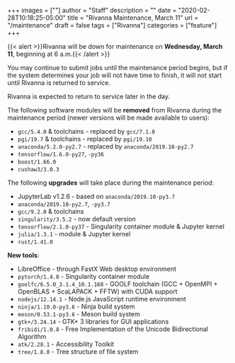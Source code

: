 +++
images = [""]
author = "Staff"
description = ""
date = "2020-02-28T10:18:25-05:00"
title = "Rivanna Maintenance, March 11"
url = "/maintenance"
draft = false
tags = ["Rivanna"]
categories = ["feature"]
+++


{{< alert >}}Rivanna will be down for maintenance on <strong>Wednesday, March 11</strong>, beginning at 6 a.m.{{< /alert >}}

You may continue to submit jobs until the maintenance period begins, but if the system determines your job will not have time to finish, it will not start until Rivanna is returned to service.

Rivanna is expected to return to service later in the day.

The following software modules will be **removed** from Rivanna during the maintenance period (newer versions will be made available to users):

- `gcc/5.4.0` & toolchains - replaced by `gcc/7.1.0`
- `pgi/19.7` & toolchains - replaced by `pgi/19.10`
- `anaconda/5.2.0-py2.7` - replaced by `anaconda/2019.10-py2.7`
- `tensorflow/1.6.0-py27`, `-py36`
- `boost/1.66.0`
- `cushaw3/3.0.3`


The following **upgrades** will take place during the maintenance period:

- JupyterLab v1.2.6 - based on `anaconda/2019.10-py3.7`
- `anaconda/2019.10-py2.7`, `-py3.7`
- `gcc/9.2.0` & toolchains
- `singularity/3.5.2` - now default version
- `tensorflow/2.1.0-py37` - Singularity container module & Jupyter kernel
- `julia/1.3.1` - module & Jupyter kernel
- `rust/1.41.0`


**New tools**:

- LibreOffice - through FastX Web desktop environment
- `pytorch/1.4.0` - Singularity container module
- `goolfc/6.5.0_3.1.4_10.1.168` - GOOLF toolchain (GCC + OpenMPI + OpenBLAS + ScaLAPACK + FFTW) with CUDA support
- `nodejs/12.14.1` - Node.js JavaScript runtime environment
- `ninja/1.10.0-py3.6` - Ninja build system
- `meson/0.53.1-py3.6` - Meson build system
- `gtk+/3.24.14` - GTK+ 3 libraries for GUI applications
- `fribidi/1.0.8` - Free Implementation of the Unicode Bidirectional Algorithm
- `atk/2.28.1` - Accessibility Toolkit
- `tree/1.8.0` - Tree structure of file system
